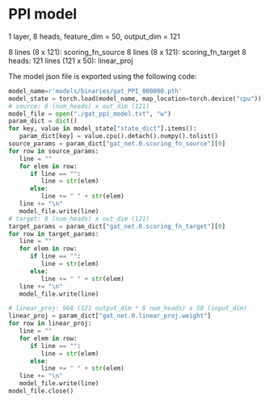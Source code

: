 # PPI model

1 layer, 8 heads, feature_dim = 50, output_dim = 121

8 lines (8 x 121): scoring_fn_source
8 lines (8 x 121): scoring_fn_target
8 heads:
   121 lines (121 x 50): linear_proj

The model json file is exported using the following code:

```python
model_name=r'models/binaries/gat_PPI_000000.pth'
model_state = torch.load(model_name, map_location=torch.device("cpu"))
# source: 8 (num_heads) x out_dim (121)
model_file = open("./gat_ppi_model.txt", "w")
param_dict = dict()
for key, value in model_state["state_dict"].items():
   param_dict[key] = value.cpu().detach().numpy().tolist()
source_params = param_dict["gat_net.0.scoring_fn_source"][0]
for row in source_params:
   line = ""
   for elem in row:
      if line == "":
         line = str(elem)
      else:
         line += " " + str(elem)
   line += "\n"
   model_file.write(line)
# target: 8 (num_heads) x out_dim (121)
target_params = param_dict["gat_net.0.scoring_fn_target"][0]
for row in target_params:
   line = ""
   for elem in row:
      if line == "":
         line = str(elem)
      else:
         line += " " + str(elem)
   line += "\n"
   model_file.write(line)

# linear_proj: 968 (121 output_dim * 8 num_heads) x 50 (input_dim)
linear_proj = param_dict["gat_net.0.linear_proj.weight"]
for row in linear_proj:
   line = ""
   for elem in row:
      if line == "":
         line = str(elem)
      else:
         line += " " + str(elem)
   line += "\n"
   model_file.write(line)
model_file.close()
```
